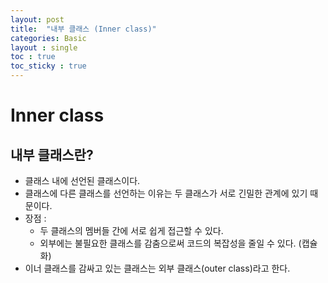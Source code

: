 ```yaml
---
layout: post
title:  "내부 클래스 (Inner class)"
categories: Basic
layout : single
toc : true 
toc_sticky : true
---
```


# Inner class

## 내부 클래스란?
- 클래스 내에 선언된 클래스이다.
- 클래스에 다른 클래스를 선언하는 이유는 두 클래스가 서로 긴밀한 관계에 있기 때문이다.
- 장점 : 
    - 두 클래스의 멤버들 간에 서로 쉽게 접근할 수 있다.
    - 외부에는 불필요한 클래스를 감춤으로써 코드의 복잡성을 줄일 수 있다. (캡슐화)
- 이너 클래스를 감싸고 있는 클래스는 외부 클래스(outer class)라고 한다.

